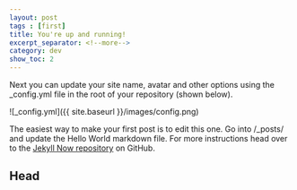 ```yaml
---
layout: post
tags : [first]
title: You're up and running!
excerpt_separator: <!--more-->
category: dev
show_toc: 2
---
```


Next you can update your site name, avatar and other options using the _config.yml file in the root of your repository (shown below).
<!--more-->

![_config.yml]({{ site.baseurl }}/images/config.png)

The easiest way to make your first post is to edit this one. Go into /_posts/ and update the Hello World markdown file. For more instructions head over to the [Jekyll Now repository](https://github.com/barryclark/jekyll-now) on GitHub.


## Head